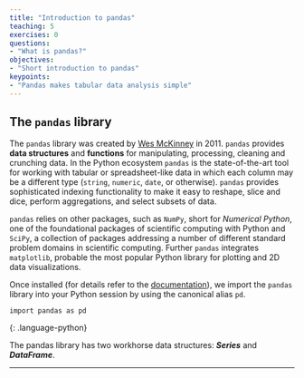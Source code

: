 ```yaml
---
title: "Introduction to pandas"
teaching: 5
exercises: 0
questions:
- "What is pandas?"
objectives:
- "Short introduction to pandas"
keypoints:
- "Pandas makes tabular data analysis simple"
---
```


## The `pandas` library


The `pandas` library was created by [Wes McKinney](http://wesmckinney.com/) in 2011. `pandas` provides **data structures** and **functions** 
for manipulating, processing, cleaning and crunching data. In the Python ecosystem `pandas` is the state-of-the-art tool for working with tabular or spreadsheet-like data  in which each column may be a different type (`string`, `numeric`, `date`, or otherwise). `pandas` provides sophisticated indexing functionality to make it easy to reshape, slice and dice, perform aggregations, and select subsets of data. 
 
`pandas` relies on other packages, such as `NumPy`, short for *Numerical Python*, one of the foundational packages of scientific computing with Python and `SciPy`, a collection of packages addressing a number of different standard problem domains in scientific computing. 
Further `pandas` integrates `matplotlib`, probable the most popular Python library for plotting and 2D data visualizations. 


Once installed (for details refer to the [documentation](https://pandas.pydata.org/pandas-docs/stable/install.html)), we import the `pandas` library into your Python session by using the canonical alias `pd`.

~~~
import pandas as pd
~~~
{: .language-python}

The pandas library has two workhorse data structures: __*Series*__ and __*DataFrame*__.

***
